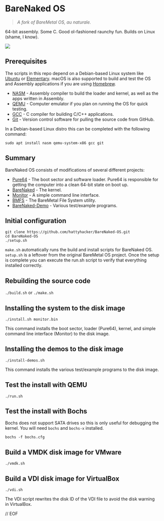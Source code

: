 # BareNaked OS

> *A fork of BareMetal OS, au naturale.*

64-bit assembly. Some C. Good ol-fashioned raunchy fun. Builds on Linux (shame, I know).

<img src="https://raw.githubusercontent.com/ReturnInfinity/BareNaked-OS/master/doc/ScreenShot.png"></img>

## Prerequisites

The scripts in this repo depend on a Debian-based Linux system like [Ubuntu](https://www.ubuntu.com/download/desktop) or [Elementary](https://elementary.io). macOS is also supported to build and test the OS and Assembly applications if you are using [Homebrew](https://brew.sh).

- [NASM](https://nasm.us) - Assembly compiler to build the loader and kernel, as well as the apps written in Assembly.
- [QEMU](https://www.qemu.org) - Computer emulator if you plan on running the OS for quick testing.
- [GCC](https://gcc.gnu.org) - C compiler for building C/C++ applications.
- [Git](https://git-scm.com) - Version control software for pulling the source code from GitHub.

In a Debian-based Linux distro this can be completed with the following command:

	sudo apt install nasm qemu-system-x86 gcc git


## Summary

BareNaked OS consists of modifications of several different projects:

- [Pure64](https://github.com/ReturnInfinity/Pure64) - The boot sector and software loader. Pure64 is responsible for getting the computer into a clean 64-bit state on boot up.
- [BareNaked](https://github.com/ReturnInfinity/BareMetal) - The kernel.
- [Monitor](https://github.com/ReturnInfinity/BareMetal-Monitor) - A simple command line interface.
- [BMFS](https://github.com/ReturnInfinity/BMFS) - The BareMetal File System utility.
- [BareNaked-Demo](https://github.com/ReturnInfinity/BareMetal-Demo) - Various test/example programs.


## Initial configuration

	git clone https://github.com/hattyhacker/BareNaked-OS.git
	cd BareNaked-OS
	./setup.sh

`make.sh` automatically runs the build and install scripts for BareNaked OS. `setup.sh` is a leftover from the original BareMetal OS project. Once the setup is complete you can execute the run.sh script to verify that everything installed correctly.


## Rebuilding the source code

`./build.sh` or `./make.sh`


## Installing the system to the disk image

	./install.sh monitor.bin

This command installs the boot sector, loader (Pure64), kernel, and simple command line interface (Monitor) to the disk image.


## Installing the demos to the disk image

	./install-demos.sh

This command installs the various test/example programs to the disk image.


## Test the install with QEMU

	./run.sh


## Test the install with Bochs

Bochs does not support SATA drives so this is only useful for debugging the kernel. You will need `bochs` and `bochs-x` installed.

	bochs -f bochs.cfg


## Build a VMDK disk image for VMware

	./vmdk.sh


## Build a VDI disk image for VirtualBox

	./vdi.sh

The VDI script rewrites the disk ID of the VDI file to avoid the disk warning in VirtualBox.



// EOF
